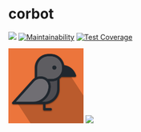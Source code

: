 # corbot

![](https://github.com/cblavier/corbot/workflows/Ruby/badge.svg)
[![Maintainability](https://api.codeclimate.com/v1/badges/984876aa21ec1c24a673/maintainability)](https://codeclimate.com/github/cblavier/corbot/maintainability)
[![Test Coverage](https://api.codeclimate.com/v1/badges/984876aa21ec1c24a673/test_coverage)](https://codeclimate.com/github/cblavier/corbot/test_coverage)

<img src="https://github.com/cblavier/corbot/raw/master/public/corbot-square.png"  width=150/>

<img src="https://github.com/cblavier/corbot/raw/master/public/screenshot-home.png"/>